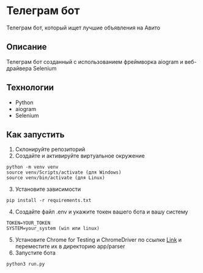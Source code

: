 # Телеграм бот
Телеграм бот, который ищет лучшие объявления на Авито

## Описание
Телеграм бот созданный с использованием фреймворка aiogram и веб-драйвера Selenium

## Технологии
* Python
* aiogram
* Selenium

## Как запустить
1. Склонируйте репозиторий
2. Создайте и активируйте виртуальное окружение
```commandline
python -m venv venv
source venv/Scripts/activate (для Windows)
source venv/bin/activate (для Linux)
```
3. Установите зависимости
```commandline
pip install -r requirements.txt
```
4. Создайте файл .env и укажите токен вашего бота и вашу систему
```commandline
TOKEN=YOUR_TOKEN
SYSTEM=your_system (win или linux)
```
5. Установите Chrome for Testing и ChromeDriver по ссылке [Link](https://googlechromelabs.github.io/chrome-for-testing) и переместите их в директорию app/parser
6. Запустите бота
```commandline
python3 run.py
```
